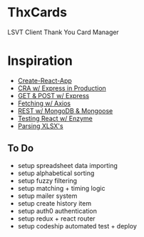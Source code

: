 # ThxCards
LSVT Client Thank You Card Manager

# Inspiration
* [Create-React-App](https://github.com/facebookincubator/create-react-app)
* [CRA w/ Express in Production](https://daveceddia.com/create-react-app-express-production)
* [GET & POST w/ Express](https://codeforgeek.com/2014/09/handle-get-post-request-express-4)
* [Fetching w/ Axios](https://github.com/axios/axios)
* [REST w/ MongoDB & Mongoose](https://www.youtube.com/watch?v=L1DGbI-U_e4)
* [Testing React w/ Enzyme](https://medium.com/kevin-salters-blog/testing-react-with-enzyme-fbfc30190e70)
* [Parsing XLSX's](https://github.com/SheetJS/js-xlsx)

## To Do
* setup spreadsheet data importing
* setup alphabetical sorting
* setup fuzzy filtering
* setup matching + timing logic
* setup mailer system
* setup create history item
* setup auth0 authentication
* setup redux + react router
* setup codeship automated test + deploy
